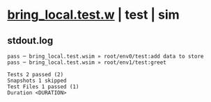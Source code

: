 # [bring_local.test.w](../../../../../tests/valid/bring_local.test.w) | test | sim

## stdout.log
```log
pass ─ bring_local.test.wsim » root/env0/test:add data to store
pass ─ bring_local.test.wsim » root/env1/test:greet            

Tests 2 passed (2)
Snapshots 1 skipped
Test Files 1 passed (1)
Duration <DURATION>
```

